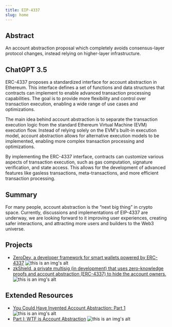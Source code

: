 ```yaml
---
title: EIP-4337
slug: home
---
```


## Abstract

An account abstraction proposal which completely avoids consensus-layer protocol changes, instead relying on higher-layer infrastructure.

## ChatGPT 3.5

ERC-4337 proposes a standardized interface for account abstraction in Ethereum. This interface defines a set of functions and data structures that contracts can implement to enable advanced transaction processing capabilities. The goal is to provide more flexibility and control over transaction execution, enabling a wide range of use cases and optimizations.

The main idea behind account abstraction is to separate the transaction execution logic from the standard Ethereum Virtual Machine (EVM) execution flow. Instead of relying solely on the EVM's built-in execution model, account abstraction allows for alternative execution models to be implemented, enabling more complex transaction processing and optimizations.

By implementing the ERC-4337 interface, contracts can customize various aspects of transaction execution, such as gas computation, signature verification, and state access. This allows for the development of advanced features like gasless transactions, meta-transactions, and more efficient transaction processing.

## Summary

For many people, account abstraction is the “next big thing” in crypto space. Currently, discussions and implementations of EIP-4337 are underway, we are looking forward to it improving user experiences, creating safer interactions, and attracting more users and builders to the Web3 universe.

## Projects

- [ZeroDev, a developer framework for smart wallets powered by ERC-4337](https://docs.zerodev.app) ![this is an img's alt](https://docs.zerodev.app/img/zerokit_logo.svg)
- [zkShield, a private multisig (in development) that uses zero-knowledge proofs and account abstraction (ERC-4337) to hide the account owners.](https://zkshield.io) ![this is an img's alt](https://pbs.twimg.com/profile_images/1656349714474729480/c1IiL5Jm_400x400.jpg)

## Extended Resources

- [You Could Have Invented Account Abstraction: Part 1](https://www.alchemy.com/blog/account-abstraction) ![this is an img's alt](https://assets.website-files.com/6086f3afee58e6a9bb6c8053/63eaaa1951955d2e3352753d_alchemy-mark-david-philipson.png)
- [Part I: WTF is Account Abstraction](https://www.argent.xyz/blog/wtf-is-account-abstraction) ![this is an img's alt](https://images.prismic.io/argentwebsite/313db37e-055d-42ee-9476-a92bda64e61d_logo.svg?auto=format%2Ccompress&fit=max&q=50)
